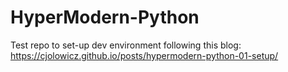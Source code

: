 # HyperModern-Python

Test repo to set-up dev environment following this blog:
https://cjolowicz.github.io/posts/hypermodern-python-01-setup/
